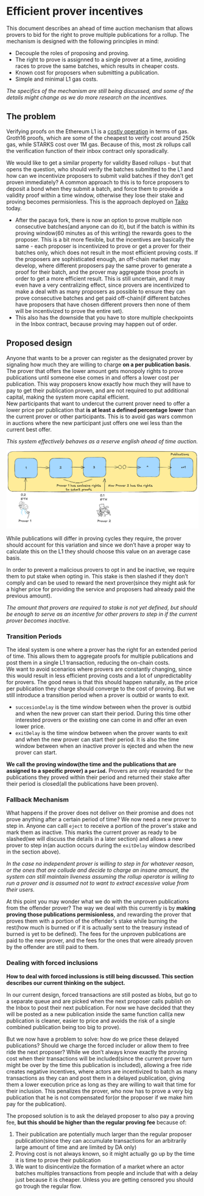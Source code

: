 # Efficient prover incentives

This document describes an ahead of time auction mechanism that allows provers to bid for the right to prove multiple publications for a rollup. The mechanism is designed with the following principles in mind:

- Decouple the roles of proposing and proving.
- The right to prove is assignned to a single prover at a time, avoiding races to prove the same batches, which results in cheaper costs.
- Known cost for proposers when submitting a publication.
- Simple and minimal L1 gas costs.

*The specifics of the mechanism are still being discussed, and some of the details might change as we do more research on the incentives.*

## The problem

Verifying proofs on the Ethereum L1 is a [costly operation](https://docs.alignedlayer.com/#why-are-we-building-aligned) in terms of gas. Groth16 proofs, which are some of the cheapest to verify cost around 250k gas, while STARKS cost over 1M gas. Because of this, most zk rollups call the verification function of their inbox contract only sporadically.  

We would like to get a similar property for validity Based rollups - but that opens the question, who should verify the batches submitted to the L1 and how can we incentivize proposers to submit valid batches if they don’t get proven immediately? A common approach to this is to force proposers to deposit a bond when they submit a batch, and force them to provide a validity proof within a time window, otherwise they lose their stake and proving becomes permisionless. This is the approach deployed on [Taiko](https://docs.taiko.xyz/resources/terminology/#validity-bond) today.

- After the pacaya fork, there is now an option to prove multiple non consecutive batches(and anyone can do it), but if the batch is within its proving window(60 minutes as of this writing) the rewards goes to the proposer.
This is a bit more flexible, but the incentives are basically the same - each proposer is incentivized to prove or get a prover for their batches only, which does not result in the most efficient proving costs. If the proposers are sophisticated enough, an off-chain market may develop, where different proposers pay the same prover to generate a proof for their batch, and the prover may aggregate those proofs in order to get a more efficient result. This is still uncertain, and it may even have a very centralizing effect, since provers are incentivized to make a deal with as many proposers as possible to ensure they can prove consecutive batches and get paid off-chain(if different batches have proposers that have chosen different provers then none of them will be incentivized to prove the entire set).
- This also has the downside that you have to store multiple checkpoints in the Inbox contract, because proving may happen out of order.

## Proposed design

Anyone that wants to be a prover can register as the designated prover by signaling how much they are willing to charge **on a per publication basis**. The prover that offers the lower amount gets monopoly rights to prove publications until someone else comes in and offers a lower cost per publication. This way proposers know exactly how much they will have to pay to get their publication proven, and are not required to put additional capital, making the system more capital efficient.  
New participants that want to undercut the current prover need to offer a lower price per publication that **is at least a defined percentage lower** than the current prover or other participants. This is to avoid gas wars common in auctions where the new participant just offers one wei less than the current best offer.  

*This system effectively behaves as a reserve english ahead of time auction.*

![Prover auction](./images/prover-market.png)

While publications will differ in proving cycles they require, the prover should account for this variation and since we don’t have a proper way to calculate this on the L1 they should choose this value on an average case basis.

In order to prevent a malicious provers to opt in and be inactive, we require them to put stake when opting in. This stake is then slashed if they don’t comply and can be used to reward the next prover(since they might ask for a higher price for providing the service and proposers had already paid the previous amount).

*The amount that provers are required to stake is not yet defined, but should be enough to serve as an incentive for other provers to step in if the current prover becomes inactive.*

### Transition Periods

The ideal system is one where a prover has the right for an extended period of time. This allows them to aggregate proofs for multiple publications and post them in a single L1 transaction, reducing the on-chain costs.  
We want to avoid scenarios where provers are constantly changing, since this would result in less efficient proving costs and a lot of unpredictablity for provers. The good news is that this should happen naturally, as the price per publication they charge should converge to the cost of proving. But we still introduce a transition period when a prover is outbid or wants to exit.

- `succesionDelay` is the time window between when the prover is outbid and when the new prover can start their period. During this time other interested provers or the existing one can come in and offer an even lower price.
- `exitDelay` is the time window between when the prover wants to exit and when the new prover can start their period. It is also the time window between when an inactive prover is ejected and when the new prover can start.

**We call the proving window(the time and the publications that are assigned to a specific prover) a `period`.**
Provers are only rewarded for the publications they proved within their period and returned their stake after their period is closed(all the publications have been proven).

### Fallback Mechanism

What happens if the prover does not deliver on their promise and does not prove anything after a certain period of time? We now need a new prover to step in. Anyone can calll `eject` to receive a portion of the prover's stake and mark them as inactive. This marks the current prover as ready to be slashed(we will discuss the details in a later section) and allows a new prover to step in(an auction occurs during the `exitDelay` window described in the section above).

*In the case no independent prover is willing to step in for whatever reason, or the ones that are collude and decide to charge an insane amount, the system can still maintain liveness assuming the rollup operator is willing to run a prover and is assumed not to want to extract excessive value from their users.*

At this point you may wonder what we do with the unproven publications from the offender prover? The way we deal with this currently is by **making proving those publications permisionless**, and rewarding the prover that proves them with a portion of the offender's stake while burning the rest(how much is burned or if it is actually sent to the treasury instead of burned is yet to be defined). The fees for the unproven publications are paid to the new prover, and the fees for the ones that were already proven by the offender are still paid to them.

### Dealing with forced inclusions

**How to deal with forced inclussions is still being discussed. This section describes our current thinking on the subject.**

In our current design, forced transactions are still posted as blobs, but go to a separate queue and are picked when the next proposer calls publish on the Inbox to post their next publication. For now we have decided that they will be posted as a new publication inside the same function call(a new publication is cleaner, easier to price and avoids the risk of a single combined publication being too big to prove).

But we now have a problem to solve: how do we price these delayed publications? Should we charge the forced includer or allow them to free ride the next proposer?
While we don’t always know exactly the proving cost when their transactions will be included(since the current prover turn might be over by the time this publication is included), allowing a free ride creates negative incentives, where actors are incentivized to batch as many transactions as they can and post them in a delayed publication, giving them a lower execution price as long as they are willing to wait that time for their inclusion. This penalizes the prover, who now has to prove a very big publication that he is not compensated for(or the proposer if we make him pay for the publication).

The proposed solution is to ask the delayed proposer to also pay a proving fee, **but this should be higher than the regular proving fee** because of:

1. Their publication are potentially much larger than the regular proposer publication(since they can accumulate transactions for an arbitrarily large amount of time and are limited by DA only)
2. Proving cost is not always known, so it might actually go up by the time it is time to prove their publication
3. We want to disincentivize the formation of a market where an actor batches multiples transactions from people and include that with a delay just because it is cheaper. Unless you are getting censored you should go trough the regular flow.
